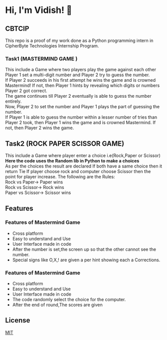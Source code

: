 
# Hi, I'm Vidish! 👋


## CBTCIP

This repo is a proof of my work done as a Python programming intern in CipherByte Technologies Internship Program.

### Task1 (MASTERMIND GAME )
This include a Game where two players play the game against each other\
Player 1 set a multi-digit number and Player 2 try to guess the number.\
If Player 2 succeeds in his first attempt he wins the game and is crowned Mastermind! If not, then Player 1 hints by revealing which digits or numbers Player 2 got correct.\
The game continues till Player 2 eventually is able to guess the number entirely.\
Now, Player 2 to set the number and Player 1 plays the part of guessing the number.\
If Player 1 is able to guess the number within a lesser number of tries than Player 2 took, then Player 1 wins the game and is crowned Mastermind.
If not, then Player 2 wins the game.


## Task2 (ROCK PAPER SCISSOR GAME)
This include a Game where player enter a choice i.e(Rock,Paper or Scissor)\
**Here the code uses the Random lib in Python to make a choices**\
As per the choices the result are declared
If both have a same choice then it return Tie
If player choose rock and computer choose Scissor then the point for player increase.
The following are the Rules:\
Rock vs Paper-> Paper wins\
Rock vs Scissor-> Rock wins\
Paper vs Scissor-> Scissor wins
## Features

### Features of Mastermind Game

- Cross platform
- Easy to understand and Use
- User Interface made in code
- After the number is set,the screen up so that the other cannot see the number.
- Special signs like O,X,! are given a per hint showing each a Corrections. 

### Features of Mastermind Game

- Cross platform
- Easy to understand and Use
- User Interface made in code
- The code randomly select the choice for the computer.
- After the end of round,The scores are given


## License

[MIT](https://choosealicense.com/licenses/mit/)
